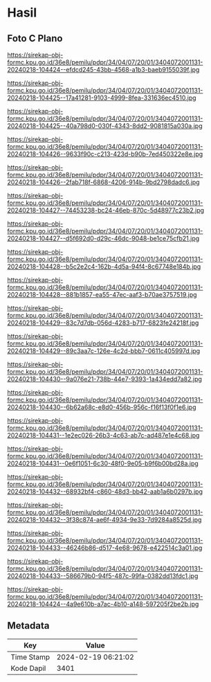 # Hasil

## Foto C Plano

https://sirekap-obj-formc.kpu.go.id/36e8/pemilu/pdpr/34/04/07/20/01/3404072001131-20240218-104424--efdcd245-43bb-4568-a1b3-baeb9155039f.jpg

https://sirekap-obj-formc.kpu.go.id/36e8/pemilu/pdpr/34/04/07/20/01/3404072001131-20240218-104425--17a41281-9103-4999-8fea-331636ec4510.jpg

https://sirekap-obj-formc.kpu.go.id/36e8/pemilu/pdpr/34/04/07/20/01/3404072001131-20240218-104425--40a798d0-030f-4343-8dd2-9081815a030a.jpg

https://sirekap-obj-formc.kpu.go.id/36e8/pemilu/pdpr/34/04/07/20/01/3404072001131-20240218-104426--9633f90c-c213-423d-b90b-7ed450322e8e.jpg

https://sirekap-obj-formc.kpu.go.id/36e8/pemilu/pdpr/34/04/07/20/01/3404072001131-20240218-104426--2fab718f-6868-4206-914b-9bd2798dadc6.jpg

https://sirekap-obj-formc.kpu.go.id/36e8/pemilu/pdpr/34/04/07/20/01/3404072001131-20240218-104427--74453238-bc24-46eb-870c-5d48977c23b2.jpg

https://sirekap-obj-formc.kpu.go.id/36e8/pemilu/pdpr/34/04/07/20/01/3404072001131-20240218-104427--d5f692d0-d29c-46dc-9048-be1ce75cfb21.jpg

https://sirekap-obj-formc.kpu.go.id/36e8/pemilu/pdpr/34/04/07/20/01/3404072001131-20240218-104428--b5c2e2c4-162b-4d5a-94f4-8c67748e184b.jpg

https://sirekap-obj-formc.kpu.go.id/36e8/pemilu/pdpr/34/04/07/20/01/3404072001131-20240218-104428--881b1857-ea55-47ec-aaf3-b70ae3757519.jpg

https://sirekap-obj-formc.kpu.go.id/36e8/pemilu/pdpr/34/04/07/20/01/3404072001131-20240218-104429--83c7d7db-056d-4283-b717-6823fe24218f.jpg

https://sirekap-obj-formc.kpu.go.id/36e8/pemilu/pdpr/34/04/07/20/01/3404072001131-20240218-104429--89c3aa7c-126e-4c2d-bbb7-0611c405997d.jpg

https://sirekap-obj-formc.kpu.go.id/36e8/pemilu/pdpr/34/04/07/20/01/3404072001131-20240218-104430--9a076e21-738b-44e7-9393-1a434edd7a82.jpg

https://sirekap-obj-formc.kpu.go.id/36e8/pemilu/pdpr/34/04/07/20/01/3404072001131-20240218-104430--6b62a68c-e8d0-456b-956c-f16f13f0f1e6.jpg

https://sirekap-obj-formc.kpu.go.id/36e8/pemilu/pdpr/34/04/07/20/01/3404072001131-20240218-104431--1e2ec026-26b3-4c63-ab7c-ad487e1e4c68.jpg

https://sirekap-obj-formc.kpu.go.id/36e8/pemilu/pdpr/34/04/07/20/01/3404072001131-20240218-104431--0e6f1051-6c30-48f0-9e05-b9f6b00bd28a.jpg

https://sirekap-obj-formc.kpu.go.id/36e8/pemilu/pdpr/34/04/07/20/01/3404072001131-20240218-104432--68932bf4-c860-48d3-bb42-aab1a6b0297b.jpg

https://sirekap-obj-formc.kpu.go.id/36e8/pemilu/pdpr/34/04/07/20/01/3404072001131-20240218-104432--3f38c874-ae6f-4934-9e33-7d9284a8525d.jpg

https://sirekap-obj-formc.kpu.go.id/36e8/pemilu/pdpr/34/04/07/20/01/3404072001131-20240218-104433--46246b86-d517-4e68-9678-e422514c3a01.jpg

https://sirekap-obj-formc.kpu.go.id/36e8/pemilu/pdpr/34/04/07/20/01/3404072001131-20240218-104433--586679b0-94f5-487c-99fa-0382dd13fdc1.jpg

https://sirekap-obj-formc.kpu.go.id/36e8/pemilu/pdpr/34/04/07/20/01/3404072001131-20240218-104424--4a9e610b-a7ac-4b10-a148-597205f2be2b.jpg


## Metadata

| Key        | Value               |
| ---------- | ------------------- |
| Time Stamp | 2024-02-19 06:21:02 |
| Kode Dapil | 3401                |



